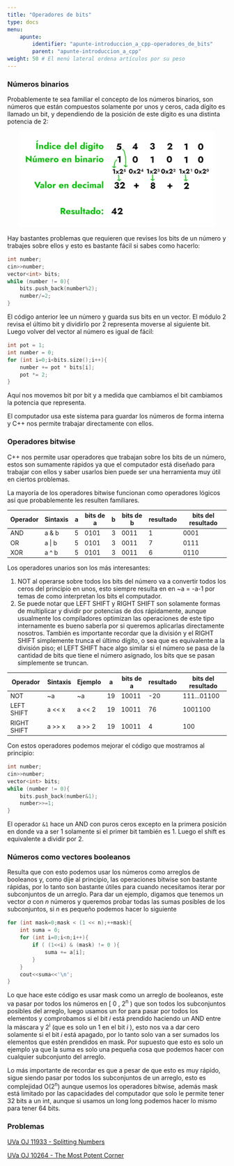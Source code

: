 ```yaml
---
title: "Operadores de bits"
type: docs
menu:
    apunte:
        identifier: "apunte-introduccion_a_cpp-operadores_de_bits"
        parent: "apunte-introduccion_a_cpp"
weight: 50 # El menú lateral ordena artículos por su peso
---
```

### Números binarios

Probablemente te sea familiar el concepto de los números binarios, son números que están compuestos solamente por unos y ceros, cada dígito es llamado un bit, y dependiendo de la posición de este dígito es una distinta potencia de 2:

<center> <img class="invertible" src="img/bitwise-binarioadecimal.png" width="450"/> </center>

Hay bastantes problemas que requieren que revises los bits de un número y trabajes sobre ellos y esto es bastante fácil si sabes como hacerlo:

```c++
int number;
cin>>number;
vector<int> bits;
while (number != 0){
    bits.push_back(number%2);
    number/=2;
}
```
El código anterior lee un número y guarda sus bits en un vector. El módulo 2 revisa el último bit y dividirlo por 2 representa moverse al siguiente bit. Luego volver del vector al número es igual de fácil:

```c++
int pot = 1;
int number = 0;
for (int i=0;i<bits.size();i++){
    number += pot * bits[i];
    pot *= 2;
}
```

Aquí nos movemos bit por bit y a medida que cambiamos el bit cambiamos la potencia que representa.

El computador usa este sistema para guardar los números de forma interna y C++ nos permite trabajar directamente con ellos.

### Operadores bitwise

C++ nos permite usar operadores que trabajan sobre los bits de un número, estos son sumamente rápidos ya que el computador está diseñado para trabajar con ellos y saber usarlos bien puede ser una herramienta muy útil en ciertos problemas.

La mayoría de los operadores bitwise funcionan como operadores lógicos así que probablemente les resulten familiares.

| Operador | Sintaxis | a    | bits de a | b    | bits de b | resultado | bits del resultado |
| -------- | -------- | ---- | --------- | ---- | --------- | --------- | ------------------ |
| AND      | a & b    | 5    | 0101      | 3    | 0011      | 1         | 0001               |
| OR       | a \| b   | 5    | 0101      | 3    | 0011      | 7         | 0111               |
| XOR      | a ^ b    | 5    | 0101      | 3    | 0011      | 6         | 0110               |

Los operadores unarios son los más interesantes:

1. NOT al operarse sobre todos los bits del número va a convertir todos los ceros del principio en unos, esto siempre resulta en en ~a = -a-1 por temas de como interpretan los bits el computador.
2. Se puede notar que LEFT SHIFT y RIGHT SHIFT son solamente formas de multiplicar y dividir por potencias de dos rápidamente, aunque usualmente los compiladores optimizan las operaciones de este tipo internamente es bueno saberla por si queremos aplicarlas directamente nosotros. También es importante recordar que la división y el RIGHT SHIFT simplemente trunca el último dígito, o sea que es equivalente a la división piso; el LEFT SHIFT hace algo similar si el número se pasa de la cantidad de bits que tiene el número asignado, los bits que se pasan simplemente se truncan.

| Operador    | Sintaxis | Ejemplo | a    | bits de a | resultado | bits del resultado |
| ----------- | -------- | ------- | ---- | --------- | --------- | ------------------ |
| NOT         | ~a       | ~a      | 19   | 10011     | -20       | 111...01100        |
| LEFT SHIFT  | a << x   | a << 2  | 19   | 10011     | 76        | 1001100            |
| RIGHT SHIFT | a >> x   | a >> 2  | 19   | 10011     | 4         | 100                |

Con estos operadores podemos mejorar el código que mostramos al principio:

```c++
int number;
cin>>number;
vector<int> bits;
while (number != 0){
    bits.push_back(number&1);
    number>>=1;
}
```
El operador ```&1``` hace un AND con puros ceros excepto en la primera posición en donde va a ser 1 solamente si el primer bit también es 1. Luego el shift es equivalente a dividir por 2.

### Números como vectores booleanos

Resulta que con esto podemos usar los números como arreglos de booleanos y, como dije al principio, las operaciones bitwise son bastante rápidas, por lo tanto son bastante útiles para cuando necesitamos iterar por subconjuntos de un arreglo. Para dar un ejemplo, digamos que tenemos un vector *a* con *n* números y queremos probar todas las sumas posibles de los subconjuntos, si *n* es pequeño podemos hacer lo siguiente

```c++
for (int mask=0;mask < (1 << n);++mask){
    int suma = 0;
    for (int i=0;i<n;i++){
        if ( (1<<i) & (mask) != 0 ){
            suma += a[i];
        }
    }
    cout<<suma<<'\n';
}
```

Lo que hace este código es usar mask como un arreglo de booleanos, este va pasar por todos los números en [ 0 , 2<sup>n</sup> ) que son todos los subconjuntos posibles del arreglo, luego usamos un for para pasar por todos los elementos y comprobamos si el bit *i* está prendido haciendo un AND entre la máscara y 2<sup>i</sup> (que es solo un 1 en el bit *i* ), esto nos va a dar cero solamente si el bit *i* está apagado, por lo tanto solo van a ser sumados los elementos que estén prendidos en mask. Por supuesto que esto es solo un ejemplo ya que la suma es solo una pequeña cosa que podemos hacer con cualquier subconjunto del arreglo.

Lo más importante de recordar es que a pesar de que esto es muy rápido, sigue siendo pasar por todos los subconjuntos de un arreglo, esto es complejidad O(2<sup>n</sup>) aunque usemos los operadores bitwise, además mask está limitado por las capacidades del computador que solo le permite tener 32 bits a un int, aunque si usamos un long long podemos hacer lo mismo para tener 64 bits.

### Problemas

[UVa OJ 11933 - Splitting Numbers](https://onlinejudge.org/index.php?option=com_onlinejudge&amp;Itemid=8&amp;category=24&amp;page=show_problem&amp;problem=3084)

[UVa OJ 10264 - The Most Potent Corner](https://onlinejudge.org/index.php?option=com_onlinejudge&amp;Itemid=8&amp;category=24&amp;page=show_problem&amp;problem=1205)                                     
